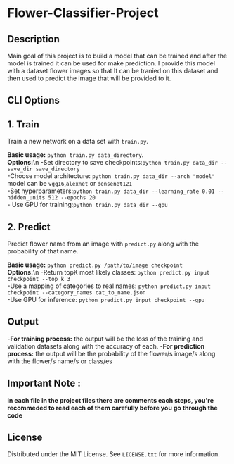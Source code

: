 # Flower-Classifier-Project
## Description
Main goal of this project is to build a model that can be trained and after the model is trained it can be used for make prediction. I provide this model with a dataset
flower images so that It can be tranied on this dataset and then used to predict the image that will be provided to it.

## CLI Options

## 1. Train
Train a new network on a data set with `train.py`.<br>

  **Basic usage:** `python train.py data_directory`.<br>
  **Options:**\n
            -Set directory to save checkpoints:`python train.py data_dir --save_dir save_directory`<br>
            -Choose model architecture: `python train.py data_dir --arch "model"` model can be `vgg16`,`alexnet` or `densenet121`<br>
            -Set hyperparameters:`python train.py data_dir --learning_rate 0.01 --hidden_units 512 --epochs 20`<br>
            - Use GPU for training:`python train.py data_dir --gpu`<br>

            
## 2. Predict
Predict flower name from an image with `predict.py` along with the probability of that name.<br>

  **Basic usage:** `python predict.py /path/to/image checkpoint`<br>
  **Options:**\n
            -Return topK most likely classes: `python predict.py input checkpoint --top_k 3`<br>
            -Use a mapping of categories to real names: `python predict.py input checkpoint --category_names cat_to_name.json`<br>
            -Use GPU for inference: `python predict.py input checkpoint --gpu`<br>
            
## Output
-**For training process:** the output will be the loss of the training and validation datasets along with the accuracy of each.
-**For prediction process:** the output will be the probability of the flower/s image/s along with the flower/s name/s or class/es

## Important Note :
**in each file in the project files there are comments each steps, you're recommeded to read each of them carefully 
before you go through the code**

## License
Distributed under the MIT License. See `LICENSE.txt` for more information.



